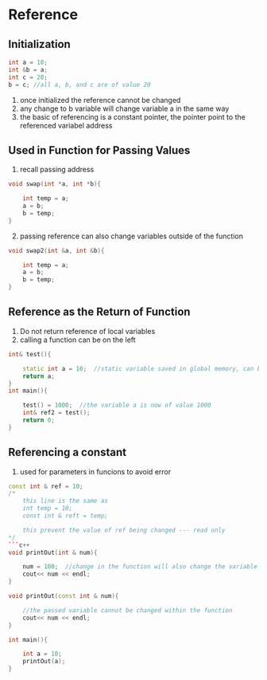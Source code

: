 # Reference
## Initialization
```c++
int a = 10;
int &b = a;
int c = 20;
b = c; //all a, b, and c are of value 20
```
1. once initialized the reference cannot be changed
2. any change to b variable will change variable a in the same way
3. the basic of referencing is a constant pointer, the pointer point to the referenced variabel address

## Used in Function for Passing Values
1. recall passing address
```c++
void swap(int *a, int *b){

    int temp = a;
    a = b;
    b = temp;
}
```
2. passing reference can also change variables outside of the function
```c++
void swap2(int &a, int &b){

    int temp = a;
    a = b;
    b = temp;
}
```

## Reference as the Return of Function
1. Do not return reference of local variables
2. calling a function can be on the left
```c++
int& test(){

    static int a = 10;  //static variable saved in global memory, can be accessed in other functions
    return a;
}
int main(){

    test() = 1000;  //the variable a is now of value 1000  
    int& ref2 = test();
    return 0;
}
```

## Referencing a constant
1. used for parameters in funcions to avoid error
```c++
const int & ref = 10;
/*
    this line is the same as
    int temp = 10;
    const int & reft = temp;

    this prevent the value of ref being changed --- read only
*/
```c++
void printOut(int & num){

    num = 100;  //change in the function will also change the variable passed to the function
    cout<< num << endl;
}

void printOut(const int & num){

    //the passed variable cannot be changed within the function
    cout<< num << endl;
}

int main(){

    int a = 10;
    printOut(a);
}
```
